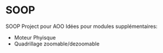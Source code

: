 # SOOP
SOOP Project pour AOO
Idées pour modules supplémentaires:

* Moteur Phyisque
* Quadrillage zoomable/dezoomable
